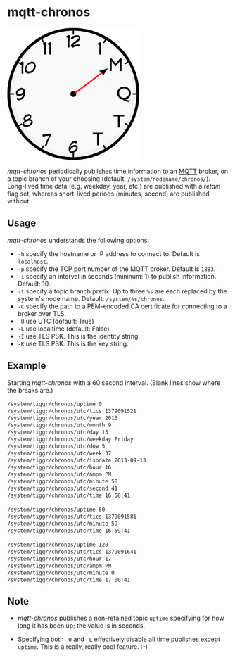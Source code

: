 # mqtt-chronos

![logo](clockface300.png)

_mqtt-chronos_ periodically publishes time information to an [MQTT] broker, on a topic branch of your choosing (default: `/system/nodename/chronos/`). Long-lived time data (e.g. weekday, year, etc.) are published with a _retain_ flag set, whereas short-lived periods (minutes, second) are published without.

## Usage

_mqtt-chronos_ understands the following options:

* `-h` specify the hostname or IP address to connect to. Default is `localhost`.
* `-p` specify the TCP port number of the MQTT broker. Default is `1883`.
* `-i` specify an interval in seconds (mininum: 1) to publish information. Default: 10.
* `-t` specify a topic branch prefix. Up to three `%s` are each replaced by the system's node name. Default: `/system/%s/chronos`.
* `-C` specify the path to a PEM-encoded CA certificate for connecting to a broker over TLS.
* `-U` use UTC (default: True)
* `-L` use localtime (default: False)
* `-I` use TLS PSK. This is the identity string.
* `-K` use TLS PSK. This is the key string.

## Example

Starting _mqtt-chronos_ with a 60 second interval. (Blank lines show where the breaks are.)

```
/system/tiggr/chronos/uptime 0
/system/tiggr/chronos/utc/tics 1379091521
/system/tiggr/chronos/utc/year 2013
/system/tiggr/chronos/utc/month 9
/system/tiggr/chronos/utc/day 13
/system/tiggr/chronos/utc/weekday Friday
/system/tiggr/chronos/utc/dow 5
/system/tiggr/chronos/utc/week 37
/system/tiggr/chronos/utc/isodate 2013-09-13
/system/tiggr/chronos/utc/hour 16
/system/tiggr/chronos/utc/ampm PM
/system/tiggr/chronos/utc/minute 58
/system/tiggr/chronos/utc/second 41
/system/tiggr/chronos/utc/time 16:58:41

/system/tiggr/chronos/uptime 60
/system/tiggr/chronos/utc/tics 1379091581
/system/tiggr/chronos/utc/minute 59
/system/tiggr/chronos/utc/time 16:59:41

/system/tiggr/chronos/uptime 120
/system/tiggr/chronos/utc/tics 1379091641
/system/tiggr/chronos/utc/hour 17
/system/tiggr/chronos/utc/ampm PM
/system/tiggr/chronos/utc/minute 0
/system/tiggr/chronos/utc/time 17:00:41
```

## Note

* _mqtt-chronos_ publishes a non-retained topic `uptime` specifying for how long it has been up; the value is in seconds.
* Specifying both `-U` and `-L` effectively disable all time publishes except `uptime`. This is a really, really cool feature. :-)

  [mqtt]: http://mqtt.org
  [mosquitto]: http://mosquitto.org
